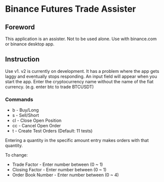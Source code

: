 # Binance Futures Trade Assister

## Foreword
This application is an assister. Not to be used alone. Use with binance.com or binance desktop app.

## Instruction
Use v1. v2 is currently on development. It has a problem where the app gets laggy and eventually stops responding.
An input field will appear when you start the app. Enter the cryptocurrency name without the name of the fiat currency. (e.g. enter btc to trade BTCUSDT)

### Commands
- b - Buy/Long
- s - Sell/Short
- cl - Close Open Position
- cc - Cancel Open Order
- t - Create Test Orders (Default: 11 tests)

Entering a quantity in the specific amount entry makes orders with that quantity.

To change:
- Trade Factor - Enter number between (0 ~ 1)
- Closing Factor - Enter number between (0 ~ 1)
- Order Book Number - Enter number between (0 ~ 4)
